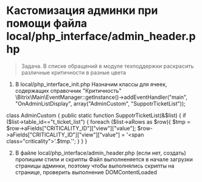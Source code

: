 # Кастомизация админки при помощи файла local/php_interface/admin_header.php

> Задача. В списке обращений в модуле техподдержки раскрасить различные критичности в разные цвета

1. В local/php_interface_init.php Назначим классы для ячеек, содержащих справочник "Критичность"
  \Bitrix\Main\EventManager::getInstance()->addEventHandler("main", "OnAdminListDisplay", array("AdminCustom", "SuppotrTicketList"));

  class AdminCustom
  {
      public static function SuppotrTicketList(&$list)
      {
          if ($list->table_id=="t_ticket_list") {
              foreach ($list->aRows as $row){
                  $tmp = $row->aFields["CRITICALITY_ID"]["view"]["value"];
                  $row->aFields["CRITICALITY_ID"]["view"]["value"] = '<span class="criticality">'.$tmp.'</span>';
              }
          }
      }

2. В файле local/php_interface/admin_header.php (если нет, создать) пропишим стили и скрипты
Файл выполненяется в начале загрузки страницы админки, поэтому чтобы выполнялись скрипты на странице, проверить выполнение  DOMContentLoaded

  <style>
      .criticality{
          padding: 3px;
          width: 100%;
          display: block;
      }
  </style>
  <script type='text/javascript'>
      document.addEventListener("DOMContentLoaded", function(){
          console.log('DOMContentLoaded');
          document.querySelector('#t_ticket_list').querySelectorAll('.criticality').forEach((e)=>{
              console.log(e.innerText);
              if(e.innerText === 'Высокая'){
                  e.style.backgroundColor = '#ea2e49';
                  e.style.color = 'white';
              }
              if(e.innerText === 'Низкая'){
                  e.style.backgroundColor = '#8e9eb3';
                  e.style.color = 'white';
              }
              if(e.innerText === 'Критическая'){
                  e.style.backgroundColor = '#b8855c';
                  e.style.color = 'white';
              }
              if(e.innerText === 'Средняя'){
                  e.style.backgroundColor = '#5cb85c';
                  e.style.color = 'white';
              }
          });
          console.log('DOM end');
      });
  </script>
